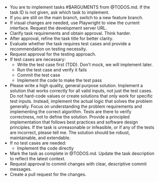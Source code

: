- You are to implement tasks #$ARGUMENTS from @TODOS.md. If the task ID is not given, ask which task to implement.
- If you are still on the main branch, switch to a new feature branch.
- If visual changes are needed, use Playwright to view the current interface. Request the development server URL.
- Clarify task requirements and obtain approval. Think harder.
- After approval, refine the task title for better clarity.
- Evaluate whether the task requires test cases and provide a recommendation on testing necessity.
- Request approval for the testing approach.
- If test cases are necessary:
  - Write the test case first (TDD). Don't mock, we will implement later.
  - Run the test case and verify it fails
  - Commit the test case
  - Implement the code to make the test pass
- Please write a high quality, general purpose solution. Implement a solution that works correctly for all valid inputs, not just the test cases. Do not hard-code values or create solutions that only work for specific test inputs. Instead, implement the actual logic that solves the problem generally. Focus on understanding the problem requirements and implementing the correct algorithm. Tests are there to verify correctness, not to define the solution. Provide a principled implementation that follows best practices and software design principles. If the task is unreasonable or infeasible, or if any of the tests are incorrect, please tell me. The solution should be robust, maintainable, and extendable.
- If no test cases are needed:
  - Implement the code directly
- Mark the task as complete in @TODOS.md. Update the task description to reflect the latest context.
- Request approval to commit changes with clear, descriptive commit messages.
- Create a pull request for the changes.
